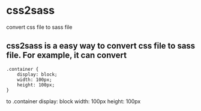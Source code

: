 # css2sass
convert css file to sass file
## css2sass is a easy way to convert css file to sass file. For example, it can convert
    .container {
        display: block;
        width: 100px;
        height: 100px;   
    }
to
    .container
      display: block
      width: 100px
      height: 100px
      